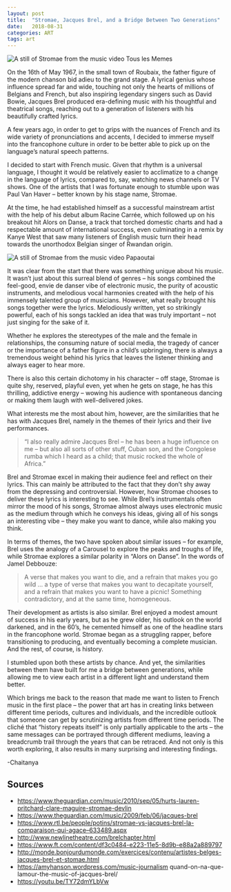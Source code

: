 ```yaml
---
layout: post
title:  "Stromae, Jacques Brel, and a Bridge Between Two Generations"
date:   2018-08-31 
categories: ART
tags: art
---
```


<p class="full-width no-margin"><img src="https://cdn.britannica.com/94/198894-050-849E6CA3/Jacques-Brel-1963.jpg" alt="A still of Stromae from the music video Tous les Memes" align="center"/></p>

On the 16th of May 1967, in the small town of Roubaix, the father figure of the modern chanson bid adieu to the grand stage. A lyrical genius whose influence spread far and wide, touching not only the hearts of millions of Belgians and French, but also inspiring legendary singers such as David Bowie, Jacques Brel produced era-defining music with his thoughtful and theatrical songs, reaching out to a generation of listeners with his beautifully crafted lyrics.

A few years ago, in order to get to grips with the nuances of French and its wide variety of pronunciations and accents, I decided to immerse myself into the francophone culture in order to be better able to pick up on the language’s natural speech patterns.

I decided to start with French music. Given that rhythm is a universal language, I thought it would be relatively easier to acclimatize to a change in the language of lyrics, compared to, say, watching news channels or TV shows. One of the artists that I was fortunate enough to stumble upon was Paul Van Haver – better known by his stage name, Stromae.

At the time, he had established himself as a successful mainstream artist with the help of his debut album Racine Carrée, which followed up on his breakout hit Alors on Danse, a track that torched domestic charts and had a respectable amount of international success, even culminating in a remix by Kanye West that saw many listeners of English music turn their head towards the unorthodox Belgian singer of Rwandan origin.

<p class="full-width no-margin"><img src="https://miro.medium.com/v2/resize:fit:2000/1*KcXjlVYznYaaqtr5oghxDw.jpeg" alt="A still of Stromae from the music video Papaoutai" align="center"/></p>

It was clear from the start that there was something unique about his music. It wasn’t just about this surreal blend of genres – his songs combined the feel-good, envie de danser vibe of electronic music, the purity of acoustic instruments, and melodious vocal harmonies created with the help of his immensely talented group of musicians. However, what really brought his songs together were the lyrics. Melodiously written, yet so strikingly powerful, each of his songs tackled an idea that was truly important – not just singing for the sake of it.

Whether he explores the stereotypes of the male and the female in relationships, the consuming nature of social media, the tragedy of cancer or the importance of a father figure in a child’s upbringing, there is always a tremendous weight behind his lyrics that leaves the listener thinking and always eager to hear more.

There is also this certain dichotomy in his character – off stage, Stromae is quite shy, reserved, playful even, yet when he gets on stage, he has this thrilling, addictive energy – wowing his audience with spontaneous dancing or making them laugh with well-delivered jokes.

What interests me the most about him, however, are the similarities that he has with Jacques Brel, namely in the themes of their lyrics and their live performances.

> “I also really admire Jacques Brel – he has been a huge influence on me – but also all sorts of other stuff, Cuban son, and the Congolese rumba which I heard as a child; that music rocked the whole of Africa.”

Brel and Stromae excel in making their audience feel and reflect on their lyrics. This can mainly be attributed to the fact that they don’t shy away from the depressing and controversial. However, how Stromae chooses to deliver these lyrics is interesting to see. While Brel’s instrumentals often mirror the mood of his songs, Stromae almost always uses electronic music as the medium through which he conveys his ideas, giving all of his songs an interesting vibe – they make you want to dance, while also making you think.

In terms of themes, the two have spoken about similar issues – for example, Brel uses the analogy of a Carousel to explore the peaks and troughs of life, while Stromae explores a similar polarity in “Alors on Danse”. In the words of Jamel Debbouze:

> A verse that makes you want to die, and a refrain that makes you go wild … a type of verse that makes you want to decapitate yourself, and a refrain that makes you want to have a picnic! Something contradictory, and at the same time, homogeneous.

Their development as artists is also similar. Brel enjoyed a modest amount of success in his early years, but as he grew older, his outlook on the world darkened, and in the 60’s, he cemented himself as one of the headline stars in the francophone world. Stromae began as a struggling rapper, before transitioning to producing, and eventually becoming a complete musician. And the rest, of course, is history.

I stumbled upon both these artists by chance. And yet, the similarities between them have built for me a bridge between generations, while allowing me to view each artist in a different light and understand them better.

Which brings me back to the reason that made me want to listen to French music in the first place – the power that art has in creating links between different time periods, cultures and individuals, and the incredible outlook that someone can get by scrutinizing artists from different time periods. The cliché that “history repeats itself” is only partially applicable to the arts – the same messages can be portrayed through different mediums, leaving a breadcrumb trail through the years that can be retraced. And not only is this worth exploring, it also results in many surprising and interesting findings.

-Chaitanya

## Sources
- <a>https://www.theguardian.com/music/2010/sep/05/hurts-lauren-pritchard-clare-maguire-stromae-devlin</a>
- <a>https://www.theguardian.com/music/2009/feb/06/jacques-brel</a>
- <a>https://www.rtl.be/people/potins/stromae-vs-jacques-brel-la-comparaison-qui-agace–633489.aspx</a>
- <a>http://www.newlinetheatre.com/brelchapter.html</a>
- <a>https://www.ft.com/content/df3c0484-e223-11e5-8d9b-e88a2a889797</a>
- <a>http://monde.bonjourdumonde.com/exercices/contenu/artistes-belges-jacques-brel-et-stomae.html</a>
- <a>https://amyhanson.wordpress.com/music-journalism quand-on-na-que-lamour-the-music-of-jacques-brel/</a>
- <a>https://youtu.be/TY72dmYLbVw</a>

